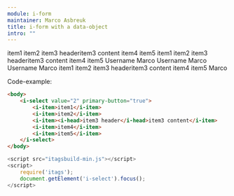 ```yaml
---
module: i-form
maintainer: Marco Asbreuk
title: i-form with a data-object
intro: ""
---
```


<i-form class="i-aligned">
<i-select value="2" prop="selectvalue">
    <i-item>item1</i-item>
    <i-item>item2</i-item>
    <i-item><i-head>item3 header</i-head>item3 content</i-item>
    <i-item>item4</i-item>
    <i-item>item5</i-item>
</i-select>
<i-select value="2" prop="xselectvalue">
    <i-item>item1</i-item>
    <i-item>item2</i-item>
    <i-item><i-head>item3 header</i-head>item3 content</i-item>
    <i-item>item4</i-item>
    <i-item>item5</i-item>
</i-select>
<i-formrow>
    <label for="name">Username</label>
    <i-input prop="name" reset-value="nobody" placeholder="Say your name">Marco</i-input>
</i-formrow>
<i-formrow>
    <label for="name">Username</label>
    <i-input prop="name" reset-value="nobody" placeholder="Say your name">Marco</i-input>
</i-formrow>
<i-formrow>
    <label for="name">Username</label>
    <i-input prop="name" reset-value="nobody" placeholder="Say your name">Marco</i-input>
</i-formrow>
<i-select value="2" prop="xselectvalue">
    <i-item>item1</i-item>
    <i-item>item2</i-item>
    <i-item><i-head>item3 header</i-head>item3 content</i-item>
    <i-item>item4</i-item>
    <i-item>item5</i-item>
</i-select>
<i-input prop="name" reset-value="nobody" placeholder="Say your name">Marco</i-input>
</i-form>

<p>Code-example:</p>


```html
<body>
    <i-select value="2" primary-button="true">
        <i-item>item1</i-item>
        <i-item>item2</i-item>
        <i-item><i-head>item3 header</i-head>item3 content</i-item>
        <i-item>item4</i-item>
        <i-item>item5</i-item>
    </i-select>
</body>
```

```js
<script src="itagsbuild-min.js"></script>
<script>
    require('itags');
    document.getElement('i-select').focus();
</script>
```

<script src="../../dist/itagsbuild.js"></script>
<script>
    require('itags');
    var datamodel = {
            selectvalue: {
                value: 4
            },
            name: {
                value: 'Harry'
            }
        };
    document.bindModel(datamodel, 'i-form');
    // document.getElement('i-tabpane').focus();
</script>
